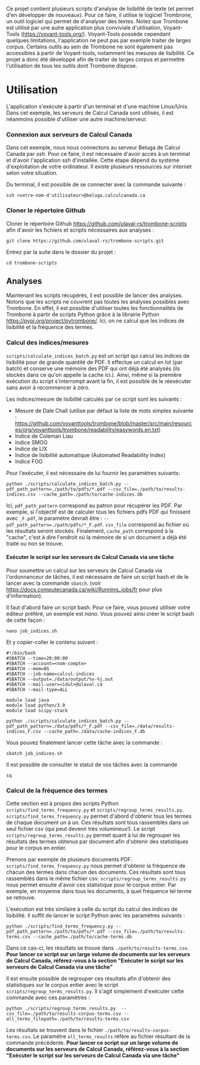 Ce projet contient plusieurs scripts d'analyse de lisibilité de texte (et permet d'en développer de nouveaux).
Pour ce faire, il utilise le logiciel Trombrone, un outil logiciel qui permet de d'analyser des textes.
Notez que Trombone est utilisé par une autre application plus conviviale d'utilisation,
Voyant-Tools (https://voyant-tools.org/).
Voyant-Tools possède cependant quelques limitations, l'application ne peut pas par exemple traiter de larges corpus.
Certains outils au sein de Trombone ne sont également pas accessibles à partir de Voyant-tools,
notamment les mesures de lisibilité. 
Ce projet a donc été développé afin de traiter de larges corpus et 
permettre l'utilisation de tous les outils dont Trombone dispose.


# Utilisation
L'application s'exécute à partir d'un terminal et d'une machine Linux/Unix.
Dans cet exemple, les serveurs de Calcul Canada sont utilisés,
il est néanmoins possible d'utiliser une autre machine/serveur.

### Connexion aux serveurs de Calcul Canada
Dans cet exemple, nous nous connectons au serveur Beluga de Calcul Canada par _ssh_.
Pour ce faire, il est nécessaire d'avoir accès à un terminal et d'avoir l'application ssh d'installée.
Cette étape dépend du système d'exploitation de votre ordinateur.
Il existe plusieurs ressources sur internet selon votre situation.

Du terminal, il est possible de se connecter avec la commande suivante :
```
ssh <votre-nom-d'utilisateur>@beluga.calculcanada.ca
```

### Cloner le répertoire Github
Cloner le répertoire Github https://github.com/ulaval-rs/trombone-scripts
afin d'avoir les fichiers et scripts nécessaires aux analyses :
```
git clone https://github.com/ulaval-rs/trombone-scripts.git
```
Entrez par la suite dans le dossier du projet :
```
cd trombone-scripts
```

## Analyses
Maintenant les scripts récupérés, il est possible de lancer des analyses.
Notons que les scripts ne couvrent pas toutes les analyses possibles avec Trombone.
En effet, il est possible d'utiliser toutes les fonctionnalités de Trombone à partir
de scripts Python grâce à la librairie Python https://pypi.org/project/pytrombone/. Ici, on ne calcul que les indices de lisibilité
et la fréquence des termes.

### Calcul des indices/mesures
`scripts/calculate_indices_batch.py` est un script qui calcul les indices de lisibilité pour de grande quantité de PDF.
Il effectue un calcul en lot (par batch) et conserve une mémoire des PDF qui ont déjà
été analysés (ils stockés dans ce qu'on appelle la cache ici.).
Ainsi, même si la première exécution du script s'interrompt avant la fin, il est possible de le réexécuter sans avoir à
recommencer à zéro.

Les indices/mesure de lisibilité calculés par ce script sont les suivants :

- Mesure de Dale Chall (utilise par défaut la liste de mots simples suivante : https://github.com/voyanttools/trombone/blob/master/src/main/resources/org/voyanttools/trombone/readability/easywords.en.txt)
- Indice de Coleman Liau
- Indice SMOG
- Indice de LIX
- Indice de lisibilité automatique (Automated Readability Index)
- Indice FOG

Pour l'exécuter, il est nécessaire de lui fournir les paramètres suivants:
```shell
python ./scripts/calculate_indices_batch.py --pdf_path_pattern=./path/to/pdfs/*.pdf --csv_file=./path/to/results-indices.csv --cache_path=./path/to/cache-indices.db
```

Ici, `pdf_path_pattern` correspond au patron pour récupérer les PDF.
Par exemple, si l'objectif est de calculer tous les fichiers pdfs PDF qui finissent avec `_F.pdf`,
le paramètre devrait être : `--pdf_path_pattern=./path/pdfs/*_F.pdf`.
`csv_file` correspond au fichier où les résultats seront stockés.
Finalement, `cache_path` correspond à la "cache", c'est à dire l'endroit où la
mémoire de si un document a déjà été traité ou non se trouve.

#### Exécuter le script sur les serveurs de Calcul Canada via une tâche
Pour soumettre un calcul sur les serveurs de Calcul Canada via l'ordonnanceur de tâches,
il est nécessaire de faire un script bash et de le lancer avec la commande `sbatch`.
(voir https://docs.computecanada.ca/wiki/Running_jobs/fr pour plus d'information).

Il faut d'abord faire un script bash.
Pour ce faire, vous pouvez utiliser votre éditeur préféré, un exemple est _nano_.
Vous pouvez ainsi créer le script bash de cette façon : 
```shell
nano job_indices.sh
```
Et y copier-coller le contenu suivant :
```shell
#!/bin/bash
#SBATCH --time=20:00:00
#SBATCH --account=<nom-compte>
#SBATCH --mem=8G
#SBATCH --job-name=calcul-indices
#SBATCH --output=./data/output/%x-%j.out
#SBATCH --mail-user=<idul>@ulaval.ca
#SBATCH --mail-type=ALL

module load java
module load python/3.9
module load scipy-stack

python ./scripts/calculate_indices_batch.py --pdf_path_pattern=./data/pdfs/*_F.pdf --csv_file=./data/results-indices_F.csv --cache_path=./data/cache-indices_F.db
```
Vous pouvez finalement lancer cette tâche avec la commande :
```shell
sbatch job_indices.sh
```
Il est possible de consulter le statut de vos tâches avec la commande
```shell
sq
```

### Calcul de la fréquence des termes
Cette section est à propos des scripts Python `scripts/find_terms_frequency.py`
et `scripts/regroup_terms_results.py`.
`scripts/find_terms_frequency.py` permet d'abord d'obtenir tous les termes
de chaque document un à un.
Ces résultats sont tous rassemblés dans un seul fichier csv (qui peut devenir très volumineux!).
Le script `scripts/regroup_terms_results.py` permet quant à lui de regrouper les résultats des termes
obtenus par document afin d'obtenir des statistiques pour le corpus en entier.

Prenons par exemple de plusieurs documents PDF.
`scripts/find_terms_frequency.py` nous permet d'obtenir la fréquence de chacun des termes dans chacun des documents.
Ces résultats sont tous rassemblés dans le même fichier csv.
`scripts/regroup_terms_results.py` nous permet ensuite d'avoir ces statistique pour le corpus entier.
Par exemple, en moyenne dans tous les documents, à quel fréquence tel terme se retrouve.

L'exécution est très similaire à celle du script du calcul des indices de lisibilité.
Il suffit de lancer le script Python avec les paramètres suivants : 
```shell
python ./scripts/find_terms_frequency.py --pdf_path_pattern=./path/to/pdfs/*.pdf --csv_file=./path/to/results-terms.csv --cache_path=./path/to/cache-terms.db
```

Dans ce cas-ci, les résultats se trouve dans `./path/to/results-terms.csv`. 
__Pour lancer ce script sur un large volume de documents sur les serveurs de Calcul Canada,
référez-vous à la section "Exécuter le script sur les serveurs de Calcul Canada via une tâche"__

Il est ensuite possible de regrouper ces résultats afin d'obtenir des statistiques sur le corpus entier
avec le script `scripts/regroup_terms_results.py`. Il s'agit simplement d'exécuter cette commande avec ces paramètres :
```shell
python ./scripts/regroup_terms_results.py  --csv_file=./path/to/results-corpus-terms.csv --all_terms_filepath=./path/to/results-terms.csv
```
Les résultats se trouvent dans le fichier `./path/to/results-corpus-terms.csv`.
Le paramètre `all_terms_results` réfère au fichier résultant de la commande précédente.
__Pour lancer ce script sur un large volume de documents sur les serveurs de Calcul Canada,
référez-vous à la section "Exécuter le script sur les serveurs de Calcul Canada via une tâche"__

